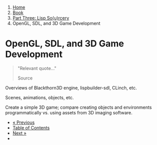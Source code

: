 <ol class="breadcrumb">
  <li><a href="/">Home</a></li>
  <li><a href="/book/">Book</a></li>
  <li><a href="/book/3-0-0-overview/">Part Three: Lisp So(u)rcery</a></li>
  <li class="active">OpenGL, SDL, and 3D Game Development</li>
</ol>

# OpenGL, SDL, and 3D Game Development

> "Relevant quote..."
> <footer>Source</footer>

Overviews of Blackthorn3D engine, lispbuilder-sdl, CLinch, etc.

Scenes, animations, objects, etc.

Create a simple 3D game; compare creating objects and environments programmatically vs. using assets from 3D imaging software.

<ul class="pager">
  <li class="previous"><a href="/book/3-06-0-graphics/">&laquo; Previous</a></li>
  <li><a href="/book/">Table of Contents</a></li>
  <li class="next"><a href="/book/3-08-0-audio/">Next &raquo;</a><li>
</ul>

